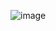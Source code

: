 ![image](https://github.com/sanketbodke/TravelWebsite-Next/assets/84568517/ed4282a6-9567-4a58-95a9-9829d4a3fab1)
